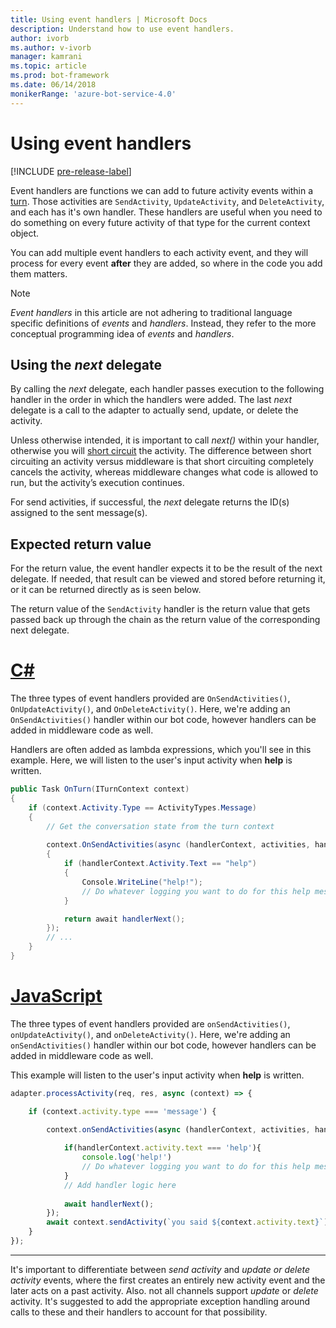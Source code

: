 ```yaml
---
title: Using event handlers | Microsoft Docs
description: Understand how to use event handlers.
author: ivorb
ms.author: v-ivorb
manager: kamrani
ms.topic: article
ms.prod: bot-framework
ms.date: 06/14/2018
monikerRange: 'azure-bot-service-4.0'
---
```


# Using event handlers

[!INCLUDE [pre-release-label](../includes/pre-release-label.md)]

Event handlers are functions we can add to future activity events within a [turn](bot-builder-basics.md#defining-a-turn). Those activities are `SendActivity`, `UpdateActivity`, and `DeleteActivity`, and each has it's own handler. These handlers are useful when you need to do something on every future activity of that type for the current context object.

You can add multiple event handlers to each activity event, and they will process for every event **after** they are added, so where in the code you add them matters.

> [!NOTE]
> *Event handlers* in this article are not adhering to traditional language specific definitions of *events* and *handlers*. Instead, they refer to the more conceptual programming idea of *events* and *handlers*.

## Using the *next* delegate

By calling the *next* delegate, each handler passes execution to the following handler in the order in which the handlers were added. The last *next* delegate is a call to the adapter to actually send, update, or delete the activity.

Unless otherwise intended, it is important to call *next()* within your handler, otherwise you will [short circuit](bot-builder-create-middleware.md#short-circuit-routing) the activity. The difference between short circuiting an activity versus middleware is that short circuiting completely cancels the activity, whereas middleware changes what code is allowed to run, but the activity’s execution continues.

For send activities, if successful, the *next* delegate returns the ID(s) assigned to the sent message(s).

## Expected return value

For the return value, the event handler expects it to be the result of the next delegate. If needed, that result can be viewed and stored before returning it, or it can be returned directly as is seen below.

The return value of the `SendActivity` handler is the return value that gets passed back up through the chain as the return value of the corresponding next delegate.

# [C#](#tab/cseventhandler)

The three types of event handlers provided are `OnSendActivities()`, `OnUpdateActivity()`, and `OnDeleteActivity()`. Here, we're adding an `OnSendActivities()` handler within our bot code, however handlers can be added in middleware code as well.

Handlers are often added as lambda expressions, which you'll see in this example. Here, we will listen to the user's input activity when **help** is written.

```cs
public Task OnTurn(ITurnContext context)
{
    if (context.Activity.Type == ActivityTypes.Message)
    {
        // Get the conversation state from the turn context
        
        context.OnSendActivities(async (handlerContext, activities, handlerNext) =>
        {
            if (handlerContext.Activity.Text == "help")
            {
                Console.WriteLine("help!");
                // Do whatever logging you want to do for this help message
            }

            return await handlerNext();
        });
        // ...
    }
}
```

# [JavaScript](#tab/jseventhandler)

The three types of event handlers provided are `onSendActivities()`, `onUpdateActivity()`, and `onDeleteActivity()`. Here, we're adding an `onSendActivities()` handler within our bot code, however handlers can be added in middleware code as well.

This example will listen to the user's input activity when **help** is written.

```js
adapter.processActivity(req, res, async (context) => {

    if (context.activity.type === 'message') {

        context.onSendActivities(async (handlerContext, activities, handlerNext) => { 
            
            if(handlerContext.activity.text === 'help'){
                console.log('help!')
                // Do whatever logging you want to do for this help message
            }
            // Add handler logic here
        
            await handlerNext(); 
        });
        await context.sendActivity(`you said ${context.activity.text}`);
    }
});
```

---

It's important to differentiate between *send activity* and *update or delete activity* events, where the first creates an entirely new activity event and the later acts on a past activity. Also. not all channels support *update* or *delete* activity. It's suggested to add the appropriate exception handling around calls to these and their handlers to account for that possibility.

